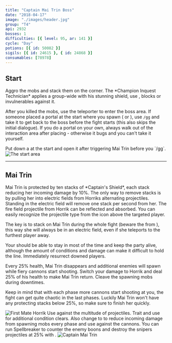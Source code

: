 ```yaml
---
title: "Captain Mai Trin Boss"
date: "2018-04-17"
image: "./images/header.jpg"
group: "T4"
api: 2932
bosses: 1
difficulties: [{ level: 95, ar: 141 }]
cycle: "Day"
potions: [{ id: 50082 }]
sigils: [{ id: 24615 }, { id: 24868 }]
consumables: [78978]
---
```


## Start

<Grid>
<Column>  
Aggro the mobs and stack them on the corner. The *Champion Inquest Technician* applies a group-wide <Control name="daze"/> with his stunning shield, use <Boon name="stability"/>, blocks or invulnerables against it.

After you killed the mobs, use the teleporter to enter the boss area. If someone placed a portal at the start where you spawn (<Specialization name="mesmer"/> or <Item id="78978"/>), use `/gg` and take it to get back to the boss before the fight starts (this also skips the initial dialogue). If you do a portal on your own, always walk out of the interaction area after placing - otherwise it bugs and you can't take it yourself.

<Tips>
    <Tip specialization="mesmer">Put down a <Skill id="10197"/> at the start and open it after triggering Mai Trin before you `/gg`.</Tip>
</Tips>
</Column>
<Column width="6" compact>
<Image src="./images/start.jpg" title="The start area" compact/>
</Column>
</Grid>

---

## <Boss red/> Mai Trin <Item id="50082" text="false"/>

<Grid>
<Column>
Mai Trin is protected by ten stacks of *Captain's Shield*, each stack reducing her incoming damage by 10%. The only way to remove stacks is by pulling her into electric fields from Horriks alternating projectiles. Standing in the electric field will remove one stack per second from her. The fire field projectile from Horrik can be reflected and absorbed. You can easily recognize the projectile type from the icon above the targeted player.

The key is to stack on Mai Trin during the whole fight (beware the <Effect name="agony"/> from <Instability name="Social Awkwardness"/>), this way she will always be in an electric field, even if she teleports to the furthest player away.

Your <Specialization name="druid"/> should be able to stay in <Skill id="31869"/> most of the time and keep the party alive, although the amount of conditions and damage can make it difficult to hold the line. Immediately resurrect downed players.

Every 25% health, Mai Trin disappears and additional enemies will spawn while fiery cannons start shooting. Switch your damage to Horrik and deal 25% of his health to make Mai Trin return. Cleave the spawning mobs during downtimes.

Keep in mind that with each phase more cannons start shooting at you, the fight can get quite chaotic in the last phases. Luckily Mai Trin won't have any protecting stacks below 25%, so make sure to finish her quickly.
</Column>

<Column width="7" compact>
<Image src="./images/horrik.jpg" title="First Mate Horrik"/>
<Tips>
    <Tip specialization="mesmer">Use <Skill id="10302"/> against the multitude of projectiles.</Tip>
    <Tip specialization="druid">Trait <Trait id="1075"/> and use <Skill id="12489"/> for additional condition clears.
    Also change <Skill id="12497"/> to <Skill id="12495"/> to reduce incoming damage from spawning mobs every phase and use <Skill id="31496"/> against the cannons.</Tip>
    <Tip specialization="spellbreaker">You can run Spellbreaker to counter the enemy boons and destroy the snipers projectiles at 25% with <Skill id="45333"/>.</Tip>
</Tips>
</Column>
</Grid>

<Image src="./images/mai_trin.jpg" title="Captain Mai Trin"/>
